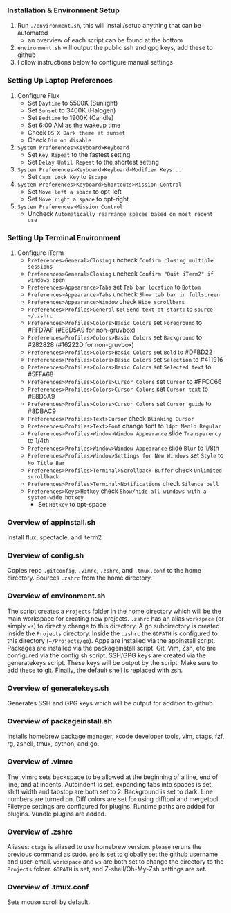 ### Installation & Environment Setup ###
1. Run `./environment.sh`, this will install/setup anything that can be automated
   - an overview of each script can be found at the bottom
2. `environment.sh` will output the public ssh and gpg keys, add these to github
3. Follow instructions below to configure manual settings

### Setting Up Laptop Preferences ###
1. Configure Flux
   - Set `Daytime` to 5500K (Sunlight)
   - Set `Sunset` to 3400K (Halogen)
   - Set `Bedtime` to 1900K (Candle)
   - Set 6:00 AM as the wakeup time
   - Check `OS X Dark theme at sunset`
   - Check `Dim on disable`
2. `System Preferences>Keyboard>Keyboard`
   - Set `Key Repeat` to the fastest setting
   - Set `Delay Until Repeat` to the shortest setting
3. `System Preferences>Keyboard>Keyboard>Modifier Keys...`
   - Set `Caps Lock Key` to `Escape`
4. `System Preferences>Keyboard>Shortcuts>Mission Control`
   - Set `Move left a space` to opt-left
   - Set `Move right a space` to opt-right
5. `System Preferences>Mission Control`
   - Uncheck `Automatically rearrange spaces based on most recent use`

### Setting Up Terminal Environment ###
1. Configure iTerm
   - `Preferences>General>Closing` uncheck `Confirm closing multiple sessions`
   - `Preferences>General>Closing` uncheck `Confirm "Quit iTerm2" if windows open`
   - `Preferences>Appearance>Tabs` set `Tab bar location` to `Bottom`
   - `Preferences>Appearance>Tabs` uncheck `Show tab bar in fullscreen`
   - `Preferences>Appearance>Window` check `Hide scrollbars`
   - `Preferences>Profiles>General` set `Send text at start:` to `source ~/.zshrc`
   - `Preferences>Profiles>Colors>Basic Colors` set `Foreground` to #FFD7AF (#E8D5A9 for non-gruvbox)
   - `Preferences>Profiles>Colors>Basic Colors` set `Background` to #282828 (#16222D for non-gruvbox)
   - `Preferences>Profiles>Colors>Basic Colors` set `Bold` to #DFBD22
   - `Preferences>Profiles>Colors>Basic Colors` set `Selection` to #411916
   - `Preferences>Profiles>Colors>Basic Colors` set `Selected text` to #5FFA68
   - `Preferences>Profiles>Colors>Cursor Colors` set `Cursor` to #FFCC66
   - `Preferences>Profiles>Colors>Cursor Colors` set `Cursor text` to #E8D5A9
   - `Preferences>Profiles>Colors>Cursor Colors` set `Cursor guide` to #8DBAC9
   - `Preferences>Profiles>Text>Cursor` check `Blinking Cursor`
   - `Preferences>Profiles>Text>Font` change font to `14pt Menlo Regular`
   - `Preferences>Profiles>Window>Window Appearance` slide `Transparency` to 1/4th
   - `Preferences>Profiles>Window>Window Appearance` slide `Blur` to 1/8th
   - `Preferences>Profiles>Window>Settings for New Windows` set `Style` to `No Title Bar`
   - `Preferences>Profiles>Terminal>Scrollback Buffer` check `Unlimited scrollback`
   - `Preferences>Profiles>Terminal>Notifications` check `Silence bell`
   - `Preferences>Keys>Hotkey` check `Show/hide all windows with a system-wide hotkey`
     - Set `Hotkey` to opt-space

### Overview of appinstall.sh ###
Install flux, spectacle, and iterm2

### Overview of config.sh ###
Copies repo `.gitconfig`, `.vimrc`, `.zshrc`, and `.tmux.conf` to the home directory.
Sources `.zshrc` from the home directory.

### Overview of environment.sh ###
The script creates a `Projects` folder in the home directory which will be the main workspace for
creating new projects. `.zshrc` has an alias `workspace` (or simply `ws`) to directly change to
this directory. A go subdirectory is created inside the `Projects` directory. Inside the `.zshrc`
the `GOPATH` is configured to this directory (`~/Projects/go`). Apps are installed via the appinstall
script. Packages are installed via the packageinstall script. Git, Vim, Zsh, etc are configured via
the config.sh script. SSH/GPG keys are created via the generatekeys script. These keys will be output
by the script. Make sure to add these to git. Finally, the default shell is replaced with zsh.
### Overview of generatekeys.sh ###
Generates SSH and GPG keys which will be output for addition to github.

### Overview of packageinstall.sh ###
Installs homebrew package manager, xcode developer tools, vim, ctags, fzf, rg, zshell, tmux, python, and go.

### Overview of .vimrc ###
The .vimrc sets backspace to be allowed at the beginning of a line, end of line, and at indents.
Autoindent is set, expanding tabs into spaces is set, shift width and tabstop are both set to 2.
Background is set to dark. Line numbers are turned on. Diff colors are set for using difftool and mergetool.
Filetype settings are configured for plugins. Runtime paths are added for plugins. Vundle plugins are added.

### Overview of .zshrc ###
Aliases: `ctags` is aliased to use homebrew version. `please` reruns the previous command as sudo.
`pro` is set to globally set the github username and user-email. `workspace` and `ws` are both set
to change the directory to the `Projects` folder. `GOPATH` is set, and Z-shell/Oh-My-Zsh settings are set.

### Overview of .tmux.conf ###
Sets mouse scroll by default.

